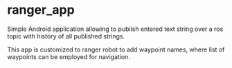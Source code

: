 # ranger_app
Simple Android application allowing to publish entered text string over a ros topic with history of all published strings.

This app is customized to ranger robot to add waypoint names, where list of waypoints can be employed for navigation.
